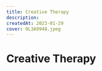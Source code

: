 ```yaml
---
title: Creative Therapy
description:
createdAt: 2023-01-29
cover: 0L3A9940.jpeg
---
```


# Creative Therapy

<!--more-->
